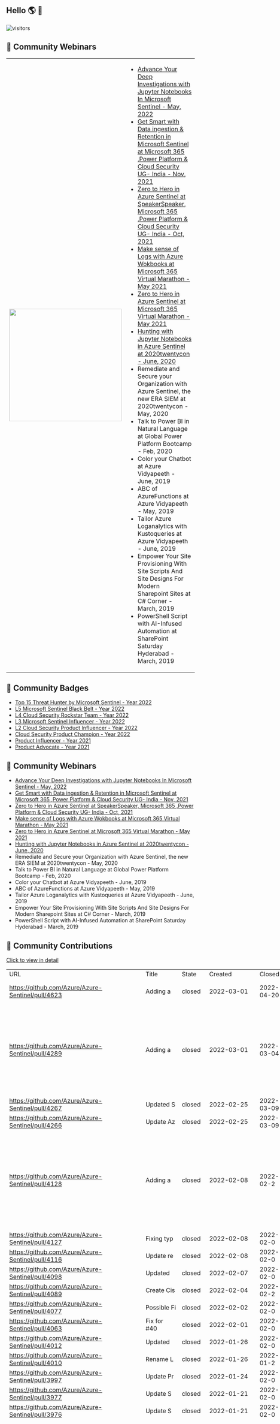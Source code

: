 ## Hello 🌎 👋

<!--
**samikroy/samikroy** is a ✨ _special_ ✨ repository because its `README.md` (this file) appears on your GitHub profile.
-->
<!--## :book: 𝙰𝚋𝚘𝚞𝚝 𝙼𝚎

- 🔭 I’m currently working at [Open Systems](https://www.open-systems.com/) as Lead Cloud Developer and a community enthusiast.

[Click to view my repositoroes](https://github.com/samikroy?tab=repositories)
-->
![visitors](https://visitor-badge-reloaded.herokuapp.com/badge?page_id=samikroy.samikroy&color=00df00)

<!--[![GitHub Streak](http://github-readme-streak-stats.herokuapp.com?user=samikroy&theme=dark&hide_border=true&date_format=M%20j%5B%2C%20Y%5D)](https://git.io/streak-stats)

![Samik's GitHub stats](https://github-readme-stats.vercel.app/api?username=samikroy&show_icons=true&theme=radical&show_icons=true)
-->

<!--## 🔔 𝙼𝚢 𝙻𝚊𝚝𝚎𝚜𝚝 𝙶𝚒𝚝𝙷𝚞𝚋 𝙼𝚎𝚝𝚛𝚒𝚌𝚜
![Metrics](https://metrics.lecoq.io/samikroy?template=classic&config.timezone=Asia%2FCalcutta)-->
## 🔔 Community Webinars
<table>
   <tr>
      <td width=30%>
<img src="https://user-images.githubusercontent.com/20562985/167171793-de912760-9389-487b-be51-d71566668529.png" width="300" height="300">
         </td>
      <td>
         <ul>
            <li>
         <a href="https://www.m365virtualmarathon.com/speakers.html">Advance Your Deep Investigations with Jupyter Notebooks In Microsoft Sentinel - May, 2022</a>
          </li>
            <li>
         <a href="https://www.youtube.com/watch?v=kRteEUmx41o">Get Smart with Data ingestion & Retention in Microsoft Sentinel at Microsoft 365 ,Power Platform & Cloud Security UG- India - Nov, 2021</a>
          </li>
              <li>
         <a href="https://www.youtube.com/watch?v=yrMBNgxMuas&t=3063s">Zero to Hero in Azure Sentinel at SpeakerSpeaker, Microsoft 365 ,Power Platform & Cloud Security UG- India - Oct, 2021</a>
          </li>
              <li>
         <a href="https://www.m365virtualmarathon.com/schedule.html">Make sense of Logs with Azure Wokbooks at Microsoft 365 Virtual Marathon - May 2021</a>
          </li>
            <li>
         <a href="https://www.m365virtualmarathon.com/schedule.html">Zero to Hero in Azure Sentinel at Microsoft 365 Virtual Marathon - May 2021</a>
          </li>
            <li>
               <a href="https://www.youtube.com/watch?v=2T0Pr4eOd_I&t=2s">Hunting with Jupyter Notebooks in Azure Sentinel  at 2020twentycon - June, 2020</a>
               </li>
            <li>
               Remediate and Secure your Organization with Azure Sentinel, the new ERA SIEM  at 2020twentycon - May, 2020
               </li>
             <li>
               Talk to Power BI in Natural Language at Global Power Platform Bootcamp - Feb, 2020
               </li>
            <li>
               Color your Chatbot at Azure Vidyapeeth - June, 2019
               </li>
             <li>
               ABC of AzureFunctions at Azure Vidyapeeth - May, 2019
               </li>
              <li>
               Tailor Azure Loganalytics with Kustoqueries at Azure Vidyapeeth - June, 2019
               </li>
              <li>
                Empower Your Site Provisioning With Site Scripts And Site Designs For Modern Sharepoint Sites at C# Corner - March, 2019
               </li>
            <li>
                PowerShell Script with AI-Infused Automation at SharePoint Saturday Hyderabad - March, 2019
               </li>
            </ul>
         </td>
</tr>
   </table>
   
## 🔔 Community Badges

- [Top 15 Threat Hunter by Microsoft Sentinel - Year 2022 ](https://github.com/Azure/Azure-Sentinel/blob/master/Tools/stats/stats.md)
- [L5 Microsoft Sentinel Black Belt - Year 2022](https://www.credly.com/badges/d58642b4-46fc-4456-80e4-0b1bdde8936e)
- [L4 Cloud Security Rockstar Team - Year 2022](https://www.credly.com/badges/b629b838-3c79-41a8-930f-39c38f668012)
- [L3 Microsoft Sentinel Influencer - Year 2022](https://www.credly.com/badges/2f5ce318-2041-479c-8335-fcd0cb8a7835)
- [L2 Cloud Security Product Influencer - Year 2022](https://www.credly.com/badges/3c4dc3f3-36dd-40cf-bc94-e2d0071cd872)
- [Cloud Security Product Champion - Year 2022](https://www.credly.com/badges/98602b18-0334-4f11-8326-b0bc4314a9d0?source=linked_in_profile)
- [Product Influencer - Year 2021](https://www.credly.com/badges/ebcc9ad2-09ac-4a9d-b284-6337dab69af9?source=linked_in_profile)
- [Product Advocate - Year 2021](https://www.credly.com/badges/e615ffbf-b8a7-49aa-9a9e-c5fb021cd023)

   
## 🔔 Community Webinars

   - [Advance Your Deep Investigations with Jupyter Notebooks In Microsoft Sentinel - May, 2022](https://www.m365virtualmarathon.com/speakers.html)
   - [Get Smart with Data ingestion & Retention in Microsoft Sentinel at Microsoft 365 ,Power Platform & Cloud Security UG- India - Nov, 2021](https://www.youtube.com/watch?v=kRteEUmx41o)
   - [Zero to Hero in Azure Sentinel at SpeakerSpeaker, Microsoft 365 ,Power Platform & Cloud Security UG- India - Oct, 2021](https://www.youtube.com/watch?v=yrMBNgxMuas&t=3063s)
   - [Make sense of Logs with Azure Wokbooks at Microsoft 365 Virtual Marathon - May 2021](https://www.m365virtualmarathon.com/schedule.html)
   - [Zero to Hero in Azure Sentinel at Microsoft 365 Virtual Marathon - May 2021](https://www.m365virtualmarathon.com/schedule.html)
   - [Hunting with Jupyter Notebooks in Azure Sentinel  at 2020twentycon - June, 2020](https://www.youtube.com/watch?v=2T0Pr4eOd_I&t=2s)
   - Remediate and Secure your Organization with Azure Sentinel, the new ERA SIEM  at 2020twentycon - May, 2020
   - Talk to Power BI in Natural Language at Global Power Platform Bootcamp - Feb, 2020
   - Color your Chatbot at Azure Vidyapeeth - June, 2019
   - ABC of AzureFunctions at Azure Vidyapeeth - May, 2019
   - Tailor Azure Loganalytics with Kustoqueries at Azure Vidyapeeth - June, 2019
   - Empower Your Site Provisioning With Site Scripts And Site Designs For Modern Sharepoint Sites at C# Corner - March, 2019
   - PowerShell Script with AI-Infused Automation at SharePoint Saturday Hyderabad - March, 2019
   
    
## 🔔 Community Contributions
[Click to view in detail](https://github.com/Azure/Azure-Sentinel/pulls?q=is%3Apr+author%3Asamikroy)


<table border=0 cellpadding=0 cellspacing=0 width=7358 style='border-collapse:
 collapse;table-layout:fixed;width:5544pt'>
 <col width=351 style='mso-width-source:userset;mso-width-alt:11221;width:263pt'>
 <col width=69 style='width:52pt'>
 <col width=57 style='mso-width-source:userset;mso-width-alt:1813;width:43pt'>
 <col width=119 style='mso-width-source:userset;mso-width-alt:3818;width:90pt'>
 <col width=69 span=98 style='width:52pt'>
 <tr height=21 style='height:15.5pt'>
  <td height=21 width=351 style='height:15.5pt;width:263pt'>URL</td>
  <td width=69 style='width:52pt'>Title</td>
  <td width=57 style='width:43pt'>State</td>
  <td width=119 style='width:90pt'>Created</td>
  <td width=69 style='width:52pt'>Closed<span style='mso-spacerun:yes'> </span></td>
  <td width=69 style='width:52pt'>Labels</td>
  <td width=69 style='width:52pt'>Body</td>
 </tr>
   <tr height=21 style='height:15.5pt'>
  <td height=21 class=xl65 style='height:15.5pt'><a
  href="https://github.com/Azure/Azure-Sentinel/pull/4623" target="_parent">https://github.com/Azure/Azure-Sentinel/pull/4623</a></td>
  <td>Adding a <span style='display:none'>Created a new workbook for MDE Advance Hunting</span></td>
  <td>closed</td>
  <td class=xl66>2022-03-01</td>
  <td>2022-04-20</td>
  <td>Workbook</td>
  <td colspan=56 style='mso-ignore:colspan'>
  A new workbook added with the following tabs<br>
   Overview	Device	Network	File
MDE Tables Last Data Received	Source of the AV detections	Internet Connected Devices	FileActivityCount per Device
Daily Data Flow on MDE Tables	Get stats on ASR audit events	Count By Machine Group	Count by InitiatingProcessAccountUpn
Device Heartbeat	Get stats on ASR blocks	Count By Network Adaptor	
Device where files are copied to USB Drive	AV Detections with USB Disk Drive	TimeSeries on Network Activity	
Device Internet Connectivity Status	List files copied to USB mounted drives	Top 10 RemoteUrl accessed over TimeRange	
Device Count by DNS Suffix		Tor Clients	
Device Azure AD Join status			
Device ClientVersion			</td>
  <td colspan=40 style='mso-ignore:colspan'></td>
 </tr>
 <tr height=21 style='height:15.5pt'>
  <td height=21 class=xl65 style='height:15.5pt'><a
  href="https://github.com/Azure/Azure-Sentinel/pull/4289" target="_parent">https://github.com/Azure/Azure-Sentinel/pull/4289</a></td>
  <td>Adding a <span style='display:none'>new workbook for Teams solution.</span></td>
  <td>closed</td>
  <td class=xl66>2022-03-01</td>
  <td>2022-03-04</td>
  <td>Workbook, Solution</td>
  <td colspan=56 style='mso-ignore:colspan'>Azure-Sentinel/Solutions/Teams/Workbooks/MicrosoftTeams.json-
  A new workbook added with the following tabs<br>
    Overview - An overview of Microsoft Teams logs in OfficeActivity.<br>
    Admin Activity - Administration activities in Microsoft Teams.<br>
    External User Activity - External user activities<br>
    Hunting - Hunting activities in Microsoft Teams.<br>
    <br>
    Azure-Sentinel/Workbooks/Images/Logos - To add workbook logo.<br>
    <br>
    Azure-Sentinel/Solutions/Teams/Workbooks/Images/Preview - To add preview
  images.<br>
    <br>
    This is based on the new workbook on #4128 .<br>
    This might be a good fit to the solution.</td>
  <td colspan=40 style='mso-ignore:colspan'></td>
 </tr>
 <tr height=21 style='height:15.5pt'>
  <td height=21 class=xl65 style='height:15.5pt'><a
  href="https://github.com/Azure/Azure-Sentinel/pull/4267" target="_parent">https://github.com/Azure/Azure-Sentinel/pull/4267</a></td>
  <td>Updated S<span style='display:none'>harePointAndOneDrive.json to fix
  #4245</span></td>
  <td>closed</td>
  <td class=xl66>2022-02-25</td>
  <td>2022-03-09</td>
  <td></td>
  <td colspan=5 style='mso-ignore:colspan'>Updated SharePointAndOneDrive.json
  to fix #4245<span style='mso-spacerun:yes'> </span></td>
  <td colspan=91 style='mso-ignore:colspan'></td>
 </tr>
 <tr height=21 style='height:15.5pt'>
  <td height=21 class=xl65 style='height:15.5pt'><a
  href="https://github.com/Azure/Azure-Sentinel/pull/4266" target="_parent">https://github.com/Azure/Azure-Sentinel/pull/4266</a></td>
  <td>Update Az<span style='display:none'>urePortalSigninfromanotherAzureTenant.yaml
  to fix #4262</span></td>
  <td>closed</td>
  <td class=xl66>2022-02-25</td>
  <td>2022-03-09</td>
  <td></td>
  <td colspan=7 style='mso-ignore:colspan'>Update
  AzurePortalSigninfromanotherAzureTenant.yaml to fix #4262<span
  style='mso-spacerun:yes'> </span></td>
  <td colspan=89 style='mso-ignore:colspan'></td>
 </tr>
 <tr height=21 style='height:15.5pt'>
  <td height=21 class=xl65 style='height:15.5pt'><a
  href="https://github.com/Azure/Azure-Sentinel/pull/4128" target="_parent">https://github.com/Azure/Azure-Sentinel/pull/4128</a></td>
  <td>Adding a <span style='display:none'>new workook for MicrosoftTeams</span></td>
  <td>closed</td>
  <td class=xl66>2022-02-08</td>
  <td>2022-02-2<span style='display:none'>8</span></td>
  <td>Workbook</td>
  <td colspan=54 style='mso-ignore:colspan'>Change(s):<br>
    <br>
    Azure-Sentinel/Workbooks/MicrosoftTeams.json- A new workbook added with the
  following tabs<br>
    Overview - An overview of Microsoft Teams logs in OfficeActivity.<br>
    Admin Activity - Administration activities in Microsoft Teams.<br>
    External User Activity - External user activities<br>
    Hunting - Hunting activities in Microsoft Teams.<br>
    <br>
    Azure-Sentinel/Workbooks/WorkbooksMetadata.json - To add workbook
  metadata.<br>
    <br>
    Azure-Sentinel/Workbooks/Images/Logos - To add workbook logo.<br>
    <br>
    Azure-Sentinel/Workbooks/Images/Preview - To add preview images.</td>
  <td colspan=42 style='mso-ignore:colspan'></td>
 </tr>
 <tr height=21 style='height:15.5pt'>
  <td height=21 class=xl65 style='height:15.5pt'><a
  href="https://github.com/Azure/Azure-Sentinel/pull/4127" target="_parent">https://github.com/Azure/Azure-Sentinel/pull/4127</a></td>
  <td>Fixing typ<span style='display:none'>o for #4123</span></td>
  <td>closed</td>
  <td class=xl66>2022-02-08</td>
  <td>2022-02-0<span style='display:none'>8</span></td>
  <td>Detection</td>
  <td colspan=7 style='mso-ignore:colspan'>@ShaniFelig &amp; @petebryan<span
  style='mso-spacerun:yes'>  </span>- Fixing typo for #4123, please have a
  look.</td>
  <td colspan=89 style='mso-ignore:colspan'></td>
 </tr>
 <tr height=21 style='height:15.5pt'>
  <td height=21 class=xl65 style='height:15.5pt'><a
  href="https://github.com/Azure/Azure-Sentinel/pull/4116" target="_parent">https://github.com/Azure/Azure-Sentinel/pull/4116</a></td>
  <td>Update re<span style='display:none'>adme.md to update reader to responder
  to ensure comment updates.</span></td>
  <td>closed</td>
  <td class=xl66>2022-02-08</td>
  <td>2022-02-0<span style='display:none'>9</span></td>
  <td></td>
  <td colspan=8 style='mso-ignore:colspan'>Update readme.md to update reader to
  responder to ensure comment updates.</td>
  <td colspan=88 style='mso-ignore:colspan'></td>
 </tr>
 <tr height=21 style='height:15.5pt'>
  <td height=21 class=xl65 style='height:15.5pt'><a
  href="https://github.com/Azure/Azure-Sentinel/pull/4098" target="_parent">https://github.com/Azure/Azure-Sentinel/pull/4098</a></td>
  <td>Updated <span style='display:none'>WSLMalwareCorrelation.yaml for #4054</span></td>
  <td>closed</td>
  <td class=xl66>2022-02-07</td>
  <td>2022-02-0<span style='display:none'>8</span></td>
  <td></td>
  <td colspan=9 style='mso-ignore:colspan'>Updated WSLMalwareCorrelation.yaml
  for #4054 <br>
    @shainw &amp; @oshezaf - Please have a look.</td>
  <td colspan=87 style='mso-ignore:colspan'></td>
 </tr>
 <tr height=21 style='height:15.5pt'>
  <td height=21 class=xl65 style='height:15.5pt'><a
  href="https://github.com/Azure/Azure-Sentinel/pull/4089" target="_parent">https://github.com/Azure/Azure-Sentinel/pull/4089</a></td>
  <td>Create Cis<span style='display:none'>coFirepower.json</span></td>
  <td>closed</td>
  <td class=xl66>2022-02-04</td>
  <td>2022-02-2<span style='display:none'>4</span></td>
  <td>Workbook</td>
  <td colspan=7 style='mso-ignore:colspan'>New workbook for Cisco Firepower as
  a troubleshooting for #4002<span style='mso-spacerun:yes'>  </span></td>
  <td colspan=89 style='mso-ignore:colspan'></td>
 </tr>
 <tr height=21 style='height:15.5pt'>
  <td height=21 class=xl65 style='height:15.5pt'><a
  href="https://github.com/Azure/Azure-Sentinel/pull/4077" target="_parent">https://github.com/Azure/Azure-Sentinel/pull/4077</a></td>
  <td>Possible Fi<span style='display:none'>x for #4052</span></td>
  <td>closed</td>
  <td class=xl66>2022-02-02</td>
  <td>2022-02-0<span style='display:none'>5</span></td>
  <td></td>
  <td colspan=3 style='mso-ignore:colspan'>Possible fix for #4052<span
  style='mso-spacerun:yes'> </span></td>
  <td colspan=93 style='mso-ignore:colspan'></td>
 </tr>
 <tr height=21 style='height:15.5pt'>
  <td height=21 class=xl65 style='height:15.5pt'><a
  href="https://github.com/Azure/Azure-Sentinel/pull/4063" target="_parent">https://github.com/Azure/Azure-Sentinel/pull/4063</a></td>
  <td>Fix for #40<span style='display:none'>60</span></td>
  <td>closed</td>
  <td class=xl66>2022-02-01</td>
  <td>2022-02-0<span style='display:none'>2</span></td>
  <td>Detection</td>
  <td></td>
  <td colspan=95 style='mso-ignore:colspan'></td>
 </tr>
 <tr height=21 style='height:15.5pt'>
  <td height=21 class=xl65 style='height:15.5pt'><a
  href="https://github.com/Azure/Azure-Sentinel/pull/4012" target="_parent">https://github.com/Azure/Azure-Sentinel/pull/4012</a></td>
  <td>Updated <span style='display:none'>README.md for #4011</span></td>
  <td>closed</td>
  <td class=xl66>2022-01-26</td>
  <td>2022-02-0<span style='display:none'>2</span></td>
  <td></td>
  <td colspan=4 style='mso-ignore:colspan'>Updated README.md for #4011<span
  style='mso-spacerun:yes'> </span></td>
  <td colspan=92 style='mso-ignore:colspan'></td>
 </tr>
 <tr height=21 style='height:15.5pt'>
  <td height=21 class=xl65 style='height:15.5pt'><a
  href="https://github.com/Azure/Azure-Sentinel/pull/4010" target="_parent">https://github.com/Azure/Azure-Sentinel/pull/4010</a></td>
  <td>Rename L<span style='display:none'>og4jPostCompromiseHunting to
  Log4jPostCompromiseHunting.json</span></td>
  <td>closed</td>
  <td class=xl66>2022-01-26</td>
  <td>2022-01-2<span style='display:none'>7</span></td>
  <td></td>
  <td colspan=15 style='mso-ignore:colspan'>Renaming the workbook for make it
  visible in Sentinel Templates.<br>
    @v-rucdu @alexkarabas - Updated the file as requested, request your help to
  merge.</td>
  <td colspan=81 style='mso-ignore:colspan'></td>
 </tr>
 <tr height=21 style='height:15.5pt'>
  <td height=21 class=xl65 style='height:15.5pt'><a
  href="https://github.com/Azure/Azure-Sentinel/pull/3997" target="_parent">https://github.com/Azure/Azure-Sentinel/pull/3997</a></td>
  <td>Update Pr<span style='display:none'>ivilegedAccountsSigninFailureSpikes.yaml
  to change guid,</span></td>
  <td>closed</td>
  <td class=xl66>2022-01-24</td>
  <td>2022-02-0<span style='display:none'>1</span></td>
  <td></td>
  <td colspan=14 style='mso-ignore:colspan'>Fix for the issue #3990 . Modified
  the hunting query to avoid version upgrade.<br>
    @aprakash13 - Please review and let me know for changes.</td>
  <td colspan=82 style='mso-ignore:colspan'></td>
 </tr>
 <tr height=21 style='height:15.5pt'>
  <td height=21 class=xl65 style='height:15.5pt'><a
  href="https://github.com/Azure/Azure-Sentinel/pull/3977" target="_parent">https://github.com/Azure/Azure-Sentinel/pull/3977</a></td>
  <td>Update S<span style='display:none'>QLServer_Parser.txt</span></td>
  <td>closed</td>
  <td class=xl66>2022-01-21</td>
  <td>2022-02-0<span style='display:none'>1</span></td>
  <td></td>
  <td colspan=2 style='mso-ignore:colspan'>Fix for #3968<span
  style='mso-spacerun:yes'> </span></td>
  <td colspan=94 style='mso-ignore:colspan'></td>
 </tr>
 <tr height=21 style='height:15.5pt'>
  <td height=21 class=xl65 style='height:15.5pt'><a
  href="https://github.com/Azure/Azure-Sentinel/pull/3976" target="_parent">https://github.com/Azure/Azure-Sentinel/pull/3976</a></td>
  <td>Update S<span style='display:none'>QLServer_Parser.txt</span></td>
  <td>closed</td>
  <td class=xl66>2022-01-21</td>
  <td>2022-02-0<span style='display:none'>1</span></td>
  <td></td>
  <td colspan=2 style='mso-ignore:colspan'>Fixed #3969<span
  style='mso-spacerun:yes'> </span></td>
  <td colspan=94 style='mso-ignore:colspan'></td>
 </tr>
 <tr height=21 style='height:15.5pt'>
  <td height=21 class=xl65 style='height:15.5pt'><a
  href="https://github.com/Azure/Azure-Sentinel/pull/3888" target="_parent">https://github.com/Azure/Azure-Sentinel/pull/3888</a></td>
  <td>Adding a <span style='display:none'>new workbook on Log4j hunting</span></td>
  <td>closed</td>
  <td class=xl66>2022-01-11</td>
  <td>2022-01-1<span style='display:none'>9</span></td>
  <td>Workbook</td>
  <td colspan=87 style='mso-ignore:colspan'>Change(s):<br>
    <br>
    Azure-Sentinel/Workbooks/Log4jPostCompromiseHunting - A new workbook added
  with the following tabs<br>
    FindTrace - A lookup to curated IOCs across all sentinel tables.<br>
    SecurityNestedRecommendation - This section uses the Azure Defender
  Security Nested Recommendations data to find<br>
    machines vulnerable to log4j CVE-2021-44228. Log4j is an open-source Apache
  logging library that is used in many Java-<br>
    based applications. Security Nested Recommendations data is sent to
  Microsoft Sentinel using the continuous export<br>
    feature of Azure Defender<br>
    AzureDiagnostics - Azure Diagnostics<br>
    MultipleDataSources - Across multiple data sources<br>
    Syslog - From Syslog Sources<br>
    <br>
    Azure-Sentinel/Workbooks/WorkbooksMetadata.json - To add workbook
  metadata.<br>
    <br>
    Azure-Sentinel/Workbooks/Images/Logos - To add workbook logo.<br>
    <br>
    Azure-Sentinel/Workbooks/Images/Preview - To add preview images.</td>
  <td colspan=9 style='mso-ignore:colspan'></td>
 </tr>
 <tr height=21 style='height:15.5pt'>
  <td height=21 class=xl65 style='height:15.5pt'><a
  href="https://github.com/Azure/Azure-Sentinel/pull/3863" target="_parent">https://github.com/Azure/Azure-Sentinel/pull/3863</a></td>
  <td>Updating <span style='display:none'>as per #3826</span></td>
  <td>closed</td>
  <td class=xl66>2022-01-07</td>
  <td>2022-01-2<span style='display:none'>8</span></td>
  <td>Solution</td>
  <td colspan=3 style='mso-ignore:colspan'>Updating as per #3826<br>
    <br>
    </td>
  <td colspan=93 style='mso-ignore:colspan'></td>
 </tr>
 <tr height=21 style='height:15.5pt'>
  <td height=21 class=xl65 style='height:15.5pt'><a
  href="https://github.com/Azure/Azure-Sentinel/pull/3843" target="_parent">https://github.com/Azure/Azure-Sentinel/pull/3843</a></td>
  <td>Update RE<span style='display:none'>ADME.md</span></td>
  <td>closed</td>
  <td class=xl66>2022-01-05</td>
  <td>2022-01-0<span style='display:none'>5</span></td>
  <td></td>
  <td colspan=4 style='mso-ignore:colspan'>Link fix for the issue logged
  #3839<span style='mso-spacerun:yes'> </span></td>
  <td colspan=92 style='mso-ignore:colspan'></td>
 </tr>
 <tr height=21 style='height:15.5pt'>
  <td height=21 class=xl65 style='height:15.5pt'><a
  href="https://github.com/Azure/Azure-Sentinel/pull/3826" target="_parent">https://github.com/Azure/Azure-Sentinel/pull/3826</a></td>
  <td>Updated <span style='display:none'>WAF_log4j_vulnerability.yaml</span></td>
  <td>closed</td>
  <td class=xl66>2022-01-03</td>
  <td>2022-01-0<span style='display:none'>4</span></td>
  <td>Detection</td>
  <td colspan=47 style='mso-ignore:colspan'><span
  style='mso-spacerun:yes'> </span><br>
    <span style='mso-spacerun:yes'>   </span>Change(s):<br>
    <span style='mso-spacerun:yes'>   </span>- Updated query for
  WAF_log4j_vulnerability.yaml<br>
    <br>
    <span style='mso-spacerun:yes'>   </span>Reason for Change(s):<br>
    <span style='mso-spacerun:yes'>   </span>- Expected fix for ISSUE #3814
  <br>
    <br>
   
  -----------------------------------------------------------------------------------------------------------<br>
    <span style='mso-spacerun:yes'> </span>**Description for the PR:**<br>
    Extended the columns to check if the columns exists as they are custom
  columns in Azure Diagnostics.<br>
    This is an expected fix for<span style='mso-spacerun:yes'>  </span>#3814
  <br>
    <br>
    <br>
    **Testing Completed:**<br>
    <span style='mso-spacerun:yes'>  </span>Yes/ No :<span
  style='mso-spacerun:yes'>  </span>Yes<br>
    <br>
    <br>
   
  -----------------------------------------------------------------------------------------------------------</td>
  <td colspan=49 style='mso-ignore:colspan'></td>
 </tr>
 <tr height=21 style='height:15.5pt'>
  <td height=21 class=xl65 style='height:15.5pt'><a
  href="https://github.com/Azure/Azure-Sentinel/pull/3812" target="_parent">https://github.com/Azure/Azure-Sentinel/pull/3812</a></td>
  <td>Adding a <span style='display:none'>new workbook on Log4j hunting</span></td>
  <td>closed</td>
  <td class=xl66>2021-12-29</td>
  <td>2022-01-1<span style='display:none'>2</span></td>
  <td>Workbook</td>
  <td colspan=96 style='mso-ignore:colspan'><span
  style='mso-spacerun:yes'> </span><br>
    <span style='mso-spacerun:yes'>   </span>Change(s):<br>
    <br>
    <span style='mso-spacerun:yes'>   </span>-
  Azure-Sentinel/Workbooks/Log4jPostCompromiseHunting - A new workbook added
  with the following tabs<br>
    <span style='mso-spacerun:yes'>      </span>FindTrace - A lookup to curated
  IOCs across all sentinel tables.<br>
    <span style='mso-spacerun:yes'>     </span>SecurityNestedRecommendation -
  This section uses the Azure Defender Security Nested Recommendations data to
  find <br>
    <span style='mso-spacerun:yes'>     </span>machines vulnerable to log4j
  CVE-2021-44228. Log4j is an open-source Apache logging library that is used
  in many Java- <br>
    <span style='mso-spacerun:yes'>     </span>based applications. Security
  Nested Recommendations data is sent to Microsoft Sentinel using the
  continuous export <br>
    <span style='mso-spacerun:yes'>     </span>feature of Azure Defender<br>
    <span style='mso-spacerun:yes'>    </span>AzureDiagnostics - Azure
  Diagnostics<br>
    <span style='mso-spacerun:yes'>   </span>MultipleDataSources - Across
  multiple data sources <br>
    <span style='mso-spacerun:yes'>   </span>Syslog - From Syslog Sources<br>
    <br>
    <span style='mso-spacerun:yes'>    </span><br>
    <span style='mso-spacerun:yes'>   </span>-
  Azure-Sentinel/Workbooks/WorkbooksMetadata.json - To add workbook
  metadata.<br>
    <span style='mso-spacerun:yes'>   </span>-
  Azure-Sentinel/Workbooks/Images/Logos - To add workbook logo.<br>
    <span style='mso-spacerun:yes'>   </span>-
  Azure-Sentinel/Workbooks/Images/Preview - To add preview images.<br>
    <br>
    <br>
    <br>
   
  -----------------------------------------------------------------------------------------------------------</td>
 </tr>
 <tr height=21 style='height:15.5pt'>
  <td height=21 class=xl65 style='height:15.5pt'><a
  href="https://github.com/Azure/Azure-Sentinel/pull/3783" target="_parent">https://github.com/Azure/Azure-Sentinel/pull/3783</a></td>
  <td>Adding Re<span style='display:none'>tention Tab</span></td>
  <td>closed</td>
  <td class=xl66>2021-12-23</td>
  <td>2022-01-0<span style='display:none'>5</span></td>
  <td>Workbook</td>
  <td colspan=21 style='mso-ignore:colspan'>Adding retention tab to incorporate
  with export to excel option.<br>
    <br>
    ## Proposed Changes<br>
    <br>
    1. Display Workspace level retention.<br>
    2. Display Table level retention.<br>
    3. Both contains Export to excel functionality.<br>
    <br>
    <br>
    <span style='mso-spacerun:yes'>  </span>-<br>
    <span style='mso-spacerun:yes'>  </span>-<br>
    <span style='mso-spacerun:yes'>  </span>-<br>
    </td>
  <td colspan=75 style='mso-ignore:colspan'></td>
 </tr>
 <tr height=21 style='height:15.5pt'>
  <td height=21 class=xl65 style='height:15.5pt'><a
  href="https://github.com/Azure/Azure-Sentinel/pull/3672" target="_parent">https://github.com/Azure/Azure-Sentinel/pull/3672</a></td>
  <td>Fix for #36<span style='display:none'>69</span></td>
  <td>closed</td>
  <td class=xl66>2021-12-10</td>
  <td>2021-12-2<span style='display:none'>8</span></td>
  <td></td>
  <td colspan=8 style='mso-ignore:colspan'>Fix for #3669 and addition of
  AADNonInteractiveUserSignInLogs to the query.</td>
  <td colspan=88 style='mso-ignore:colspan'></td>
 </tr>
 <tr height=21 style='height:15.5pt'>
  <td height=21 class=xl65 style='height:15.5pt'><a
  href="https://github.com/Azure/Azure-Sentinel/pull/3657" target="_parent">https://github.com/Azure/Azure-Sentinel/pull/3657</a></td>
  <td>Updated <span style='display:none'>Mitre Technique</span></td>
  <td>closed</td>
  <td class=xl66>2021-12-08</td>
  <td>2021-12-1<span style='display:none'>0</span></td>
  <td></td>
  <td colspan=20 style='mso-ignore:colspan'>Have updated T1070 which is parent
  of<span style='mso-spacerun:yes'>  </span>T1070.001 (Indicator Removal on
  Host: Clear Windows Event Logs)<br>
    Have tagged the parent for consistency.<br>
    <br>
    #3628 <br>
    <br>
    @aprakash13 - Please review.<br>
    Thank you.<br>
    </td>
  <td colspan=76 style='mso-ignore:colspan'></td>
 </tr>
 <tr height=21 style='height:15.5pt'>
  <td height=21 class=xl65 style='height:15.5pt'><a
  href="https://github.com/Azure/Azure-Sentinel/pull/3634" target="_parent">https://github.com/Azure/Azure-Sentinel/pull/3634</a></td>
  <td>AADSuspe<span style='display:none'>ctedBruteForce.yaml</span></td>
  <td>closed</td>
  <td class=xl66>2021-12-07</td>
  <td>2021-12-3<span style='display:none'>0</span></td>
  <td></td>
  <td colspan=2 style='mso-ignore:colspan'>Testing for #3601<br>
    <br>
    </td>
  <td colspan=94 style='mso-ignore:colspan'></td>
 </tr>
 <tr height=21 style='height:15.5pt'>
  <td height=21 class=xl65 style='height:15.5pt'><a
  href="https://github.com/Azure/Azure-Sentinel/pull/3600" target="_parent">https://github.com/Azure/Azure-Sentinel/pull/3600</a></td>
  <td>Fix for #34<span style='display:none'>46</span></td>
  <td>closed</td>
  <td class=xl66>2021-12-02</td>
  <td>2022-02-0<span style='display:none'>2</span></td>
  <td>Playbook</td>
  <td colspan=2 style='mso-ignore:colspan'>Fix for #3446<br>
    <br>
    </td>
  <td colspan=94 style='mso-ignore:colspan'></td>
 </tr>
 <tr height=21 style='height:15.5pt'>
  <td height=21 class=xl65 style='height:15.5pt'><a
  href="https://github.com/Azure/Azure-Sentinel/pull/3556" target="_parent">https://github.com/Azure/Azure-Sentinel/pull/3556</a></td>
  <td>Detection <span style='display:none'>: External User Added to Team and
  Immediately Uploads File</span></td>
  <td>closed</td>
  <td class=xl66>2021-11-26</td>
  <td>2021-12-3<span style='display:none'>0</span></td>
  <td>Detection</td>
  <td colspan=16 style='mso-ignore:colspan'>## Proposed Changes<br>
    <br>
    This detection identifies an external user is added to a Team or Teams
  chat<br>
    <span style='mso-spacerun:yes'> </span>and within 1 minute of being added
  upload a file via the chat.</td>
  <td colspan=80 style='mso-ignore:colspan'></td>
 </tr>
 <tr height=21 style='height:15.5pt'>
  <td height=21 class=xl65 style='height:15.5pt'><a
  href="https://github.com/Azure/Azure-Sentinel/pull/3469" target="_parent">https://github.com/Azure/Azure-Sentinel/pull/3469</a></td>
  <td>Moved hu<span style='display:none'>nting queries to workspace deployment
  saved searches</span></td>
  <td>closed</td>
  <td class=xl66>2021-11-17</td>
  <td>2021-11-2<span style='display:none'>9</span></td>
  <td></td>
  <td colspan=29 style='mso-ignore:colspan'>Fixes # Removed actual tables from
  hunting queries and analytic rule.<br>
    <br>
    ## Proposed Changes<br>
    <br>
    <span style='mso-spacerun:yes'>  </span>- Moved Solorigate Inventory check
  hunting query to workspace.json<br>
    <span style='mso-spacerun:yes'>  </span>- Removed actual tables from Moved
  Solorigate Inventory<br>
    <span style='mso-spacerun:yes'>  </span>- Removed actual tables from
  Solorigate Network Beacon Analytic rule<br>
    </td>
  <td colspan=67 style='mso-ignore:colspan'></td>
 </tr>
 <tr height=21 style='height:15.5pt'>
  <td height=21 class=xl65 style='height:15.5pt'><a
  href="https://github.com/Azure/Azure-Sentinel/pull/3323" target="_parent">https://github.com/Azure/Azure-Sentinel/pull/3323</a></td>
  <td>[Proofpoi<span style='display:none'>nt detection] - Fixes on TI match and
  lookback time.</span></td>
  <td>closed</td>
  <td class=xl66>2021-10-27</td>
  <td>2021-12-0<span style='display:none'>2</span></td>
  <td></td>
  <td colspan=35 style='mso-ignore:colspan'>Fixes #3137 <br>
    <br>
    ## Proposed Changes<br>
    <br>
    <span style='mso-spacerun:yes'>  </span>- Filtered Inactive IoCs.<br>
    <span style='mso-spacerun:yes'>  </span>- Checked possible IP address
  fields.<br>
    <span style='mso-spacerun:yes'>  </span>- Taken only the last copy of the
  IoC from TI table<br>
    <span style='mso-spacerun:yes'>  </span>- Updated the time frame for IOC
  look back from 30days to 14days as per Analytics Rule design.<br>
    <span style='mso-spacerun:yes'>  </span><br>
    @oshezaf , @Amitbergman, @ShaniFelig - Do we need to update the version
  number as well for these fixes !<br>
    </td>
  <td colspan=61 style='mso-ignore:colspan'></td>
 </tr>
 <tr height=21 style='height:15.5pt'>
  <td height=21 class=xl65 style='height:15.5pt'><a
  href="https://github.com/Azure/Azure-Sentinel/pull/3295" target="_parent">https://github.com/Azure/Azure-Sentinel/pull/3295</a></td>
  <td>Update AS<span style='display:none'>imFullDeployment.json</span></td>
  <td>closed</td>
  <td class=xl66>2021-10-25</td>
  <td>2021-10-2<span style='display:none'>7</span></td>
  <td></td>
  <td colspan=33 style='mso-ignore:colspan'>Fixes #3279 <br>
    <br>
    ## Proposed Changes<br>
    <br>
    <span style='mso-spacerun:yes'>  </span>-<span style='mso-spacerun:yes'> 
  </span>Updated the link from <br>
   
  https://raw.githubusercontent.com/Azure/Azure-Sentinel/master/Parsers/ASimAuthentication/ARM/FullDeploymentAuthentication.json<br>
    <br>
    to <br>
   
  https://raw.githubusercontent.com/Azure/Azure-Sentinel/master/Parsers/ASimAuthentication/FullDeploymentAuthentication.json<br>
    <span style='mso-spacerun:yes'>  </span>-<br>
    <span style='mso-spacerun:yes'>  </span>-<br>
    </td>
  <td colspan=63 style='mso-ignore:colspan'></td>
 </tr>
 <tr height=21 style='height:15.5pt'>
  <td height=21 class=xl65 style='height:15.5pt'><a
  href="https://github.com/Azure/Azure-Sentinel/pull/3294" target="_parent">https://github.com/Azure/Azure-Sentinel/pull/3294</a></td>
  <td>Update Fu<span style='display:none'>llDeploymentAuthentication.json</span></td>
  <td>closed</td>
  <td class=xl66>2021-10-25</td>
  <td>2021-10-2<span style='display:none'>7</span></td>
  <td></td>
  <td colspan=8 style='mso-ignore:colspan'>Fixed #3278 <br>
    <br>
    ## Proposed Changes<br>
    <br>
    <span style='mso-spacerun:yes'>  </span>- Updated the links as
  mentioned.<br>
    </td>
  <td colspan=88 style='mso-ignore:colspan'></td>
 </tr>
 <tr height=21 style='height:15.5pt'>
  <td height=21 class=xl65 style='height:15.5pt'><a
  href="https://github.com/Azure/Azure-Sentinel/pull/3276" target="_parent">https://github.com/Azure/Azure-Sentinel/pull/3276</a></td>
  <td>Update re<span style='display:none'>adme.md</span></td>
  <td>closed</td>
  <td class=xl66>2021-10-22</td>
  <td>2021-11-1<span style='display:none'>7</span></td>
  <td></td>
  <td colspan=7 style='mso-ignore:colspan'>Fixes #<br>
    <br>
    https://github.com/Azure/Azure-Sentinel/issues/3154<br>
    <span style='mso-spacerun:yes'>  </span>-<br>
    <span style='mso-spacerun:yes'>  </span>-<br>
    <span style='mso-spacerun:yes'>  </span>-<br>
    </td>
  <td colspan=89 style='mso-ignore:colspan'></td>
 </tr>
 <tr height=21 style='height:15.5pt'>
  <td height=21 class=xl65 style='height:15.5pt'><a
  href="https://github.com/Azure/Azure-Sentinel/pull/3166" target="_parent">https://github.com/Azure/Azure-Sentinel/pull/3166</a></td>
  <td>Fixed play<span style='display:none'>book links</span></td>
  <td>closed</td>
  <td class=xl66>2021-10-04</td>
  <td>2021-10-0<span style='display:none'>4</span></td>
  <td></td>
  <td colspan=13 style='mso-ignore:colspan'>Fixes #<br>
    Issues -<span style='mso-spacerun:yes'>  </span>#3124 <br>
    <br>
    ## Proposed Changes<br>
    <br>
    <span style='mso-spacerun:yes'>  </span>- Link for Deploy to Azure
  fixed.<br>
    <span style='mso-spacerun:yes'>  </span>-<br>
    <span style='mso-spacerun:yes'>  </span>-<br>
    @sreedharande<span style='mso-spacerun:yes'>  </span>- please have a
  review.</td>
  <td colspan=83 style='mso-ignore:colspan'></td>
 </tr>
 <tr height=21 style='height:15.5pt'>
  <td height=21 class=xl65 style='height:15.5pt'><a
  href="https://github.com/Azure/Azure-Sentinel/pull/3118" target="_parent">https://github.com/Azure/Azure-Sentinel/pull/3118</a></td>
  <td>Added a ti<span style='display:none'>me chart as Sign-in Trend over Time</span></td>
  <td>closed</td>
  <td class=xl66>2021-09-27</td>
  <td>2021-12-0<span style='display:none'>8</span></td>
  <td></td>
  <td colspan=17 style='mso-ignore:colspan'>Fixes #<br>
    <br>
    ## Proposed Changes<br>
    <br>
    Added this time chart to display Sign-in Trend over Time.<br>
    This has a TimeBrush enabled for the rest of the widgets to be filtered
  based on that.</td>
  <td colspan=79 style='mso-ignore:colspan'></td>
 </tr>
 <tr height=21 style='height:15.5pt'>
  <td height=21 class=xl65 style='height:15.5pt'><a
  href="https://github.com/Azure/Azure-Sentinel/pull/3084" target="_parent">https://github.com/Azure/Azure-Sentinel/pull/3084</a></td>
  <td>Logged<span style='mso-spacerun:yes'>  </span>B<span style='display:none'>y
  Service Trend</span></td>
  <td>closed</td>
  <td class=xl66>2021-09-20</td>
  <td>2021-09-2<span style='display:none'>4</span></td>
  <td></td>
  <td colspan=16 style='mso-ignore:colspan'>Added a widget to show the trend
  based on Logged by Service.<br>
    <br>
    ## Proposed Changes<br>
    <br>
    <span style='mso-spacerun:yes'>  </span>- Added a widget to show the trend
  based on Logged by Service.<br>
    <span style='mso-spacerun:yes'>  </span>-<br>
    <span style='mso-spacerun:yes'>  </span>-<br>
    </td>
  <td colspan=80 style='mso-ignore:colspan'></td>
 </tr>
 <tr height=21 style='height:15.5pt'>
  <td height=21 class=xl65 style='height:15.5pt'><a
  href="https://github.com/Azure/Azure-Sentinel/pull/3083" target="_parent">https://github.com/Azure/Azure-Sentinel/pull/3083</a></td>
  <td>Updated t<span style='display:none'>he correct time conversion.</span></td>
  <td>closed</td>
  <td class=xl66>2021-09-20</td>
  <td>2021-09-2<span style='display:none'>4</span></td>
  <td></td>
  <td colspan=36 style='mso-ignore:colspan'><br>
    <br>
    Fixes #<br>
    Case 1: The Custom formatting is to show in seconds hence updated the query
  to do the same.<br>
    Case 2: Second is targeted against minutes to show the delay hence
  updated.<br>
    <br>
    ## Proposed Changes<br>
    <br>
    <br>
    <span style='mso-spacerun:yes'>  </span>- The Custom formatting is to show
  in seconds hence updated the query to do the same.<br>
    <span style='mso-spacerun:yes'>  </span>-<span style='mso-spacerun:yes'> 
  </span>Second is targeted against minutes to show the delay hence updated.</td>
  <td colspan=60 style='mso-ignore:colspan'></td>
 </tr>
 <tr height=21 style='height:15.5pt'>
  <td height=21 class=xl65 style='height:15.5pt'><a
  href="https://github.com/Azure/Azure-Sentinel/pull/3082" target="_parent">https://github.com/Azure/Azure-Sentinel/pull/3082</a></td>
  <td>Update W<span style='display:none'>orkbooksMetadata.json</span></td>
  <td>closed</td>
  <td class=xl66>2021-09-20</td>
  <td>2021-09-2<span style='display:none'>0</span></td>
  <td></td>
  <td colspan=5 style='mso-ignore:colspan'>Fixes #<br>
    <br>
    ## Proposed Changes<br>
    <br>
    <span style='mso-spacerun:yes'>  </span>-<br>
    <span style='mso-spacerun:yes'>  </span>-<br>
    <span style='mso-spacerun:yes'>  </span>-<br>
    </td>
  <td colspan=91 style='mso-ignore:colspan'></td>
 </tr>
 <tr height=21 style='height:15.5pt'>
  <td height=21 class=xl65 style='height:15.5pt'><a
  href="https://github.com/Azure/Azure-Sentinel/pull/3081" target="_parent">https://github.com/Azure/Azure-Sentinel/pull/3081</a></td>
  <td>Removing <span style='display:none'>the parameters filters from the
  workbook</span></td>
  <td>closed</td>
  <td class=xl66>2021-09-20</td>
  <td>2021-09-2<span style='display:none'>4</span></td>
  <td></td>
  <td colspan=17 style='mso-ignore:colspan'>Removing the top parameters from
  the workbook which are not applicable here<br>
    <br>
    1. Subscription <br>
    2. Workspace<br>
    3. Timerange<br>
    <br>
    Fixes #<br>
    <br>
    ## Proposed Changes<br>
    <br>
    <span style='mso-spacerun:yes'>  </span>-<br>
    <span style='mso-spacerun:yes'>  </span>-<br>
    <span style='mso-spacerun:yes'>  </span>-<br>
    </td>
  <td colspan=79 style='mso-ignore:colspan'></td>
 </tr>
 <tr height=21 style='height:15.5pt'>
  <td height=21 class=xl65 style='height:15.5pt'><a
  href="https://github.com/Azure/Azure-Sentinel/pull/2684" target="_parent">https://github.com/Azure/Azure-Sentinel/pull/2684</a></td>
  <td>Updated s<span style='display:none'>econd time parameters correctly.</span></td>
  <td>closed</td>
  <td class=xl66>2021-07-15</td>
  <td>2021-09-2<span style='display:none'>0</span></td>
  <td></td>
  <td></td>
  <td colspan=95 style='mso-ignore:colspan'></td>
 </tr>
 <tr height=21 style='height:15.5pt'>
  <td height=21 class=xl65 style='height:15.5pt'><a
  href="https://github.com/Azure/Azure-Sentinel/pull/2420" target="_parent">https://github.com/Azure/Azure-Sentinel/pull/2420</a></td>
  <td>Removing <span style='display:none'>second to minute conversion as
  selected unit is in second</span></td>
  <td>closed</td>
  <td class=xl66>2021-06-07</td>
  <td>2021-07-0<span style='display:none'>2</span></td>
  <td></td>
  <td colspan=8 style='mso-ignore:colspan'>Fixes #<br>
    <br>
    Removing second to minute conversion as selected unit is in second<br>
    </td>
  <td colspan=88 style='mso-ignore:colspan'></td>
 </tr>
 <tr height=21 style='height:15.5pt'>
  <td height=21 class=xl65 style='height:15.5pt'><a
  href="https://github.com/Azure/Azure-Sentinel/pull/2419" target="_parent">https://github.com/Azure/Azure-Sentinel/pull/2419</a></td>
  <td>Removing <span style='display:none'>second to minute conversion as
  selected unit is in second</span></td>
  <td>closed</td>
  <td class=xl66>2021-06-07</td>
  <td>2021-06-0<span style='display:none'>7</span></td>
  <td></td>
  <td colspan=12 style='mso-ignore:colspan'>Fixes #<br>
    <br>
    ## Proposed Changes<br>
    <br>
    <span style='mso-spacerun:yes'>  </span>- Removing second to minute
  conversion (/60) as selected unit is in second (unit : 24)<br>
    <span style='mso-spacerun:yes'>  </span>-<br>
    <span style='mso-spacerun:yes'>  </span>-<br>
    </td>
  <td colspan=84 style='mso-ignore:colspan'></td>
 </tr>
 <tr height=21 style='height:15.5pt'>
  <td height=21 class=xl65 style='height:15.5pt'><a
  href="https://github.com/Azure/Azure-Sentinel/pull/1068" target="_parent">https://github.com/Azure/Azure-Sentinel/pull/1068</a></td>
  <td>Create M<span style='display:none'>ultipleTeamsDeletes.yaml</span></td>
  <td>closed</td>
  <td class=xl66>2020-09-13</td>
  <td>2020-09-1<span style='display:none'>7</span></td>
  <td></td>
  <td colspan=22 style='mso-ignore:colspan'><span style='mso-spacerun:yes'> 
  </span>This detection flags the occurrences of deleting multiple teams within
  an hour.<br>
    This data is a part of Office 365 Connector in Azure Sentinel.<br>
    More details: https://docs.microsoft.com/en-us/azure/sentinel/connect-office-365'<br>
    </td>
  <td colspan=74 style='mso-ignore:colspan'></td>
 </tr>
 <tr height=21 style='height:15.5pt'>
  <td height=21 class=xl65 style='height:15.5pt'><a
  href="https://github.com/Azure/Azure-Sentinel/pull/1067" target="_parent">https://github.com/Azure/Azure-Sentinel/pull/1067</a></td>
  <td>Create Ext<span style='display:none'>ernalUserAddedRemovedInTeams.yaml</span></td>
  <td>closed</td>
  <td class=xl66>2020-09-13</td>
  <td>2020-10-0<span style='display:none'>8</span></td>
  <td></td>
  <td colspan=26 style='mso-ignore:colspan'>This detection flags the
  occurrences of external user accounts that are added to a Team and then
  removed within<br>
    <span style='mso-spacerun:yes'>  </span>one hour.This data is a part of
  Office 365 Connector in Azure Sentinel.<br>
    <span style='mso-spacerun:yes'>  </span>More details:
  https://docs.microsoft.com/en-us/azure/sentinel/connect-office-365</td>
  <td colspan=70 style='mso-ignore:colspan'></td>
 </tr>
 <tr height=21 style='height:15.5pt'>
  <td height=21 class=xl65 style='height:15.5pt'><a
  href="https://github.com/Azure/Azure-Sentinel/pull/796" target="_parent">https://github.com/Azure/Azure-Sentinel/pull/796</a></td>
  <td>Updated <span style='display:none'>AzureActivity.json</span></td>
  <td>closed</td>
  <td class=xl66>2020-06-26</td>
  <td>2020-09-2<span style='display:none'>4</span></td>
  <td></td>
  <td colspan=35 style='mso-ignore:colspan'>Reason : Making Caller pill similar
  to ResourceGroup to get data from Log Analytics workspace instead of resource
  group.This will be enable users with limited permission only to workspace to
  deploy the workbook, instead the resource group.<br>
    <br>
   
  ![image](https://user-images.githubusercontent.com/20562985/86025760-36ecf080-ba4c-11ea-8e71-5dd9d4b2b39e.png)<br>
    <br>
    </td>
  <td colspan=61 style='mso-ignore:colspan'></td>
 </tr>
 <tr height=21 style='height:15.5pt'>
  <td height=21 class=xl65 style='height:15.5pt'><a
  href="https://github.com/Azure/Azure-Sentinel/pull/623" target="_parent">https://github.com/Azure/Azure-Sentinel/pull/623</a></td>
  <td>Updated <span style='display:none'>Host entity mapping</span></td>
  <td>closed</td>
  <td class=xl66>2020-04-27</td>
  <td>2020-04-2<span style='display:none'>9</span></td>
  <td></td>
  <td colspan=24 style='mso-ignore:colspan'>Fixes #<br>
    Updated Host entity mapping by replacing WorkstationName with Computer as
  WorkstationName<span style='mso-spacerun:yes'>  </span>comes as empty in some
  cases so Host Entity mapping could not capture the related entity
  information.<br>
    ## Proposed Changes<br>
    <br>
    <span style='mso-spacerun:yes'>  </span>-<br>
    <span style='mso-spacerun:yes'>  </span>-<br>
    <span style='mso-spacerun:yes'>  </span>-<br>
    </td>
  <td colspan=72 style='mso-ignore:colspan'></td>
 </tr>
 <tr height=21 style='height:15.5pt'>
  <td height=21 class=xl65 style='height:15.5pt'><a
  href="https://github.com/Azure/Azure-Sentinel/pull/573" target="_parent">https://github.com/Azure/Azure-Sentinel/pull/573</a></td>
  <td>Create Us<span style='display:none'>erAccountEnabledDisabled_10m.yaml</span></td>
  <td>closed</td>
  <td class=xl66>2020-04-05</td>
  <td>2020-04-0<span style='display:none'>6</span></td>
  <td></td>
  <td colspan=21 style='mso-ignore:colspan'>Identifies when a user account is
  enabled and then disabled within 10 minutes. This can be an indication of
  compromise and<br>
    <span style='mso-spacerun:yes'>  </span>an adversary attempting to hide in
  the noise.<br>
    <br>
    Fixes #<br>
    <br>
    ## Proposed Changes<br>
    <br>
    <span style='mso-spacerun:yes'>  </span>-<br>
    <span style='mso-spacerun:yes'>  </span>-<br>
    <span style='mso-spacerun:yes'>  </span>-<br>
    </td>
  <td colspan=75 style='mso-ignore:colspan'></td>
 </tr>
</table>



## 📫 𝙷𝚘𝚠 𝚝𝚘 𝚛𝚎𝚊𝚌𝚑 𝚖𝚎:
𝚈𝚘𝚞 𝚌𝚊𝚗 𝚛𝚎𝚊𝚌𝚑 𝚖𝚎 𝚊𝚝 𝚝𝚑𝚎 𝚎𝚖𝚊𝚒𝚕 𝚒𝚗 𝚖𝚢 𝚐𝚒𝚝𝚑𝚞𝚋 𝚙𝚛𝚘𝚏𝚒𝚕𝚎. 𝙵𝚘𝚕𝚕𝚘𝚠 me on Linkedin !

[<img src="https://raw.githubusercontent.com/samikroy/samikroy/master/linkedin.png" height="40em" align="center" alt="Follow Samik on LinkedIn" title="Follow Samik on LinkedIn"/>](https://linkedin.com/in/roysamik)
<!--[<img src="https://raw.githubusercontent.com/samikroy/samikroy/master/twitter.svg" height="40em" align="center" alt="Follow Samik on Twitter" title="Follow Samik on Twitter"/>](https://twitter.com/roy_samik)
[<img src="https://raw.githubusercontent.com/samikroy/samikroy/master/Wordpress_Blue_logo.png" height="40em" align="center" alt="Follow Samik on wordpress" title="Follow Samik on Wordpress"/>](https://samikroy.wordpress.com/)
-->

